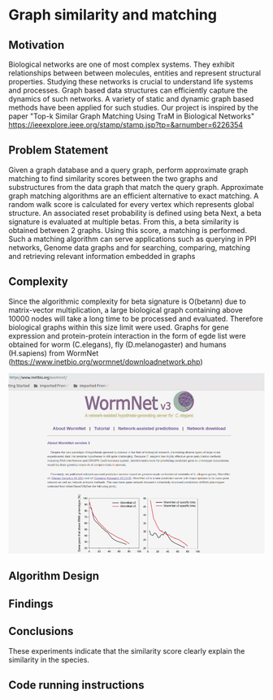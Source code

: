 # Graph similarity and matching

## Motivation
Biological networks are one of most complex systems. They exhibit relationships between between molecules, entities and represent structural properties. Studying these networks is crucial to understand life systems and processes. Graph based data structures can efficiently capture the dynamics of such networks. A variety of static and dynamic graph based methods have been applied for such studies. Our project is inspired by the paper "Top-k Similar Graph Matching Using TraM in Biological Networks" https://ieeexplore.ieee.org/stamp/stamp.jsp?tp=&arnumber=6226354

## Problem Statement
Given a graph database and a query graph, perform approximate graph matching to find similarity scores between the two graphs and substructures from the data graph that match the query graph. Approximate graph matching algorithms are an efficient alternative to exact matching. A random walk score is calculated for every vertex which represents global structure. An associated reset probability is defined using beta Next, a beta signature is evaluated at multiple betas. From this, a beta similarity is obtained between 2 graphs. Using this score, a matching is performed. Such a matching algorithm can serve applications such as querying in PPI networks, Genome data graphs and for searching, comparing, matching and retrieving relevant information embedded in graphs

## Complexity
Since the algorithmic complexity for beta signature is O(beta*n*n) due to matrix-vector multiplication, a large biological graph containing above 10000 nodes will take a long time to be processed and evaluated. Therefore biological graphs within this size limit were used. Graphs for gene expression and protein-protein interaction in the form of egde list were obtained for worm (C.elegans), fly (D.melanogaster) and humans (H.sapiens) from WormNet (https://www.inetbio.org/wormnet/downloadnetwork.php)

![Data Source](/datasrc.png)

## Algorithm Design

## Findings

## Conclusions
These experiments indicate that the similarity score clearly explain the similarity in the species. 

## Code running instructions



